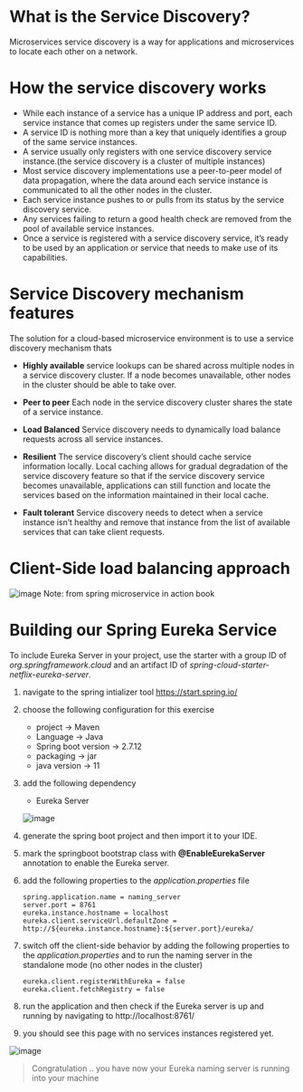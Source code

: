 # What is the Service Discovery?
Microservices service discovery is a way for applications and microservices to locate each other on a network.

# How the service discovery works
- While each instance of a service has a unique IP address and port, each service instance that comes up registers under the same service ID. 
- A service ID is nothing more than a key that uniquely identifies a group of the same service instances.
- A service usually only registers with one service discovery service instance.(the service discovery is a cluster of multiple instances) 
- Most service discovery implementations use a peer-to-peer model of data propagation, where the data around each service instance is communicated to all the other nodes in the cluster.
- Each service instance pushes to or pulls from its status by the service discovery service. 
- Any services failing to return a good health check are removed from the pool of available service instances.
- Once a service is registered with a service discovery service, it’s ready to be used by an application or service that needs to make use of its capabilities.


# Service Discovery mechanism features
The solution for a cloud-based microservice environment is to use a service discovery mechanism thats
- **Highly available**
    service lookups can be shared across multiple nodes in a service discovery cluster. If a node becomes unavailable, other nodes in the cluster should be able to take over.

- **Peer to peer**
    Each node in the service discovery cluster shares the state of a service instance.
    
- **Load Balanced**
    Service discovery needs to dynamically load balance requests across all service instances.

- **Resilient**
    The service discovery’s client should cache service information locally. Local caching allows for gradual degradation of the service discovery feature so that if the service discovery service becomes unavailable, applications can still function and locate the services based on the information maintained in their local cache.

- **Fault tolerant**
    Service discovery needs to detect when a service instance isn’t healthy and remove that instance from the list of available services that can take client requests.
        
    
# Client-Side load balancing approach

![image](https://github.com/shaimaa-hshalaby/Microservice-with-spring-cloud-guide/assets/3264417/877d754e-0dbe-4f0e-9a00-168dc1876384)
    Note: from spring microservice in action book
    
    
 # Building our Spring Eureka Service
 To include Eureka Server in your project, use the starter with a group ID of *org.springframework.cloud* and an artifact ID of *spring-cloud-starter-netflix-eureka-server*.
 
 1. navigate to the spring intializer tool https://start.spring.io/
 2. choose the following configuration for this exercise
    - project -> Maven
    - Language -> Java
    - Spring boot version -> 2.7.12
    - packaging -> jar
    - java version -> 11

 3. add the following dependency
    - Eureka Server

    ![image](https://github.com/shaimaa-hshalaby/Microservice-with-spring-cloud-guide/assets/3264417/9c762b07-1cd9-4915-8917-6d434d7d2982)
    
 4. generate the spring boot project and then import it to your IDE.
 5. mark the springboot bootstrap class with **@EnableEurekaServer** annotation to enable the Eureka server.
 6. add the following properties to the *application.properties* file
    ```
    spring.application.name = naming_server
    server.port = 8761
    eureka.instance.hostname = localhost
    eureka.client.serviceUrl.defaultZone = http://${eureka.instance.hostname}:${server.port}/eureka/

    ```
    
 7. switch off the client-side behavior by adding the following properties to the *application.properties* and to run the naming server in the standalone mode (no other nodes in the cluster)
 
    ```
    eureka.client.registerWithEureka = false
    eureka.client.fetchRegistry = false
    ```
    
 8. run the application and then check if the Eureka server is up and running by navigating to http://localhost:8761/
 9. you should see this page with no services instances registered yet.
 
 ![image](https://github.com/shaimaa-hshalaby/Microservice-with-spring-cloud-guide/assets/3264417/dfcff679-4ebe-4933-b847-c63bf5244d31)

> Congratulation .. you have now your Eureka naming server is running into your machine




